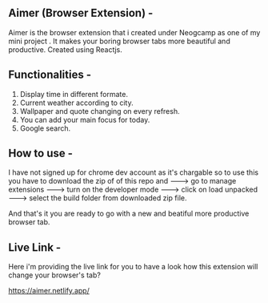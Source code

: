 ## Aimer (Browser Extension) -
Aimer is the browser extension that i created under Neogcamp as one of my mini project . It makes your boring browser tabs more beautiful and productive. Created using Reactjs. 

## Functionalities - 
1. Display time in different formate.
2. Current weather according to city.
3. Wallpaper and quote changing on every refresh.
4. You can add your main focus for today.
5. Google search.

## How to use - 
I have not signed up for chrome dev account as it's chargable so to use this you have to download the zip of of this repo and ---> go to manage extensions ---> turn on the developer mode ---> click on load unpacked ---> select the build folder from downloaded zip file. 

And that's it you are ready to go with a new and beatiful more productive browser tab.

## Live Link - 
Here i'm providing the live link for you to have a look how this extension will change your browser's tab?

https://aimer.netlify.app/
